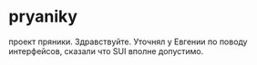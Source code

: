 # pryaniky

проект пряники. 
Здравствуйте. Уточнял у Евгении по поводу интерфейсов, сказали что SUI вполне допустимо. 
